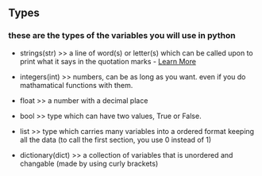 ## Types ##
### these are the types of the variables you will use in python ###
- strings(str) >> a line of word(s) or letter(s) which can be called upon to print what it says in the quotation marks - [Learn More](https://github.com/AileshC/PythonLearning/blob/master/Learning.md) 

- integers(int) >> numbers, can be as long as you want. even if you do mathamatical functions with them.

- float >> a number with a decimal place

- bool >> type which can have two values, True or False.

- list >> type which carries many variables into a ordered format keeping all the data (to call the first section, you use 0 instead of 1)

- dictionary(dict) >> a collection of variables that is unordered and changable (made by using curly brackets)
